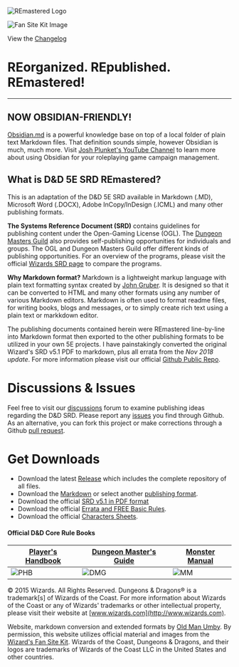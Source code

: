 ![REmastered Logo](RE&.logo.1000.286.144.png)

![Fan Site Kit Image](ToDKeyArt2.jpg)

View the [Changelog](https://github.com/OldManUmby/DND-SRD5/blob/master/changelog.md)

# REorganized. REpublished. REmastered!

---

## NOW OBSIDIAN-FRIENDLY!
[Obsidian.md](https://obsidian.md) is a powerful knowledge base on top of a local folder of plain text Markdown files. That definition sounds simple, however Obsidian is much, much more. Visit [Josh Plunket's YouTube Channel](https://www.youtube.com/channel/UCoW2sPmrevk9eiJKcQXeHUQ) to learn more about using Obsidian for your roleplaying game campaign management.

## What is D&D 5E SRD REmastered?

This is an adaptation of the D&D 5E SRD available in Markdown (.MD), Microsoft Word (.DOCX), Adobe InCopy/InDesign (.ICML) and many other publishing formats.

**The Systems Reference Document (SRD)** contains guidelines for publishing content under the Open-Gaming License (OGL). The [Dungeon Masters Guild](http://dungeonmastersguild.com/) also provides self-publishing opportunities for individuals and groups. The OGL and Dungeon Masters Guild offer different kinds of publishing opportunities. For an overview of the programs, please visit the official [Wizards SRD page](http://dnd.wizards.com/articles/features/systems-reference-document-srd) to compare the programs.

**Why Markdown format?** Markdown is a lightweight markup language with plain text formatting syntax created by [John Gruber](https://daringfireball.net). It is designed so that it can be converted to HTML and many other formats using any number of various Markdown editors. Markdown is often used to format readme files, for writing books, blogs and messages, or to simply create rich text using a plain text or markkdown editor. 

The publishing documents contained herein were REmastered line-by-line into Markdown format then exported to the other publishing formats to be utilized in your own 5E projects. I have painstakingly converted the original Wizard's SRD v5.1 PDF to markdown, plus all errata from the _Nov 2018 update_. For more information please visit our official [Github Public Repo](https://github.com/OldManUmby/DND-SRD5).

# Discussions & Issues

Feel free to visit our [discussions](https://github.com/OldManUmby/DND.SRD.Wiki/discussions) forum to examine publishing ideas regarding the D&D SRD. Please report any [issues](https://github.com/OldManUmby/DND.SRD.Wiki/issues) you find through Github. As an alternative, you can fork this project or make corrections through a Github [pull request](https://github.com/OldManUmby/DND.SRD.Wiki/pulls).

# Get Downloads

* Download the latest [Release](https://github.com/OldManUmby/DND.SRD.Wiki/releases) which includes the complete repository of all files.
* Download the [Markdown](https://github.com/OldManUmby/DND.SRD.Wiki/archive/master.zip) or select another [publishing format](https://github.com/OldManUmby/DND.SRD.Wiki/tree/master/downloads).
* Download the official [SRD v5.1 in PDF format](http://media.wizards.com/2016/downloads/DND/SRD-OGL_V5.1.pdf)
* Download the official [Errata and FREE Basic Rules](http://dnd.wizards.com/articles/features/basicrules).
* Download the official [Characters Sheets](http://dnd.wizards.com/articles/features/character_sheets).

#### Official D&D Core Rule Books

| [Player's Handbook](https://amzn.to/2Lq2NE4)                                                                             | [Dungeon Master's Guide](https://amzn.to/3ol45ic)                                                                       | [Monster Manual](https://amzn.to/2JQ2t0U)                                                                        |
|-------------------------------------------------------------------------------------------------------------------------------------------|------------------------------------------------------------------------------------------------------------------------------------------|-----------------------------------------------------------------------------------------------------------------------------------|
| ![PHB](DnD_PHB.jpg)                                                                                                                       | ![DMG](DnD_DMG.jpg)                                                                                                                      | ![MM](DnD_MM.jpg)                                                                                                                 |

© 2015 Wizards. All Rights Reserved. Dungeons & Dragons® is a trademark[s] of Wizards of the Coast. For more information about Wizards of the Coast or any of Wizards' trademarks or other intellectual property, please visit their website at [www.wizards.com](http://www.wizards.com).

Website, markdown conversion and extended formats by [Old Man Umby](http://www.oldmanumby.com). By permission, this website utilizes official material and images from the [Wizard's Fan Site Kit](http://dnd.wizards.com/articles/features/fan-site-kit). Wizards of the Coast, Dungeons & Dragons, and their logos are trademarks of Wizards of the Coast LLC in the United States and other countries.
